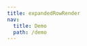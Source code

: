 ```yaml
---
title: expandedRowRender
nav:
  title: Demo
  path: /demo
---
```


<code src="../examples/expandedRowRender.tsx"></code>
